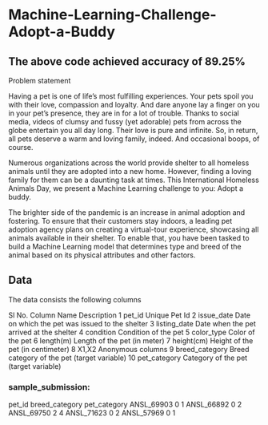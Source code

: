# Machine-Learning-Challenge-Adopt-a-Buddy
## The above code achieved accuracy of 89.25% 
Problem statement

Having a pet is one of life’s most fulfilling experiences. Your pets spoil you with their love, compassion and loyalty. And dare anyone lay a finger on you in your pet’s presence, they are in for a lot of trouble. Thanks to social media, videos of clumsy and fussy (yet adorable) pets from across the globe entertain you all day long. Their love is pure and infinite. So, in return, all pets deserve a warm and loving family, indeed. And occasional boops, of course.

Numerous organizations across the world provide shelter to all homeless animals until they are adopted into a new home. However, finding a loving family for them can be a daunting task at times.  This International Homeless Animals Day, we present a Machine Learning challenge to you: Adopt a buddy.

The brighter side of the pandemic is an increase in animal adoption and fostering. To ensure that their customers stay indoors, a leading pet adoption agency plans on creating a virtual-tour experience, showcasing all animals available in their shelter. To enable that, you have been tasked to build a Machine Learning model that determines type and breed of the animal based on its physical attributes and other factors.

## Data
The data consists the following columns

Sl No.  Column Name	      Description
1   	  pet_id	          Unique Pet Id
2	      issue_date	      Date on which the pet was issued to the shelter
3	      listing_date	    Date when the pet arrived at the shelter
4	      condition        	Condition of the pet
5	      color_type	      Color of the pet
6	      length(m)	        Length of the pet (in meter)
7	      height(cm)	      Height of the pet (in centimeter)
8	      X1,X2	            Anonymous columns
9	      breed_category	  Breed category of the pet (target variable)
10	    pet_category	    Category of the pet (target variable)

### sample_submission:

pet_id      breed_category   pet_category
ANSL_69903  0                1
ANSL_66892  0                2
ANSL_69750  2                4
ANSL_71623  0                2
ANSL_57969  0                1
